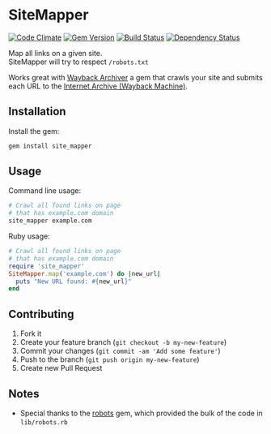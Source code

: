 # SiteMapper
[![Code Climate](https://codeclimate.com/github/buren/site_mapper.png)](https://codeclimate.com/github/buren/site_mapper) 
 [![Gem Version](https://badge.fury.io/rb/site_mapper.svg)](http://badge.fury.io/rb/site_mapper) [![Build Status](https://travis-ci.org/buren/site_mapper.svg?branch=master)](https://travis-ci.org/buren/site_mapper) [![Dependency Status](https://gemnasium.com/buren/site_mapper.svg)](https://gemnasium.com/buren/site_mapper)

Map all links on a given site.  
SiteMapper will try to respect `/robots.txt`

Works great with [Wayback Archiver](https://github.com/buren/wayback_archiver) a gem that crawls your site and submits each URL to the [Internet Archive (Wayback Machine)](https://archive.org/web/).

## Installation
Install the gem:

```bash
gem install site_mapper
```

## Usage

Command line usage:

```bash
# Crawl all found links on page
# that has example.com domain
site_mapper example.com
```

Ruby usage:

```ruby
# Crawl all found links on page
# that has example.com domain
require 'site_mapper'
SiteMapper.map('example.com') do |new_url|
  puts "New URL found: #{new_url}"
end
```

## Contributing

1. Fork it
2. Create your feature branch (`git checkout -b my-new-feature`)
3. Commit your changes (`git commit -am 'Add some feature'`)
4. Push to the branch (`git push origin my-new-feature`)
5. Create new Pull Request

## Notes

* Special thanks to the [robots](https://rubygems.org/gems/robots) gem, which provided the bulk of the code in `lib/robots.rb`

